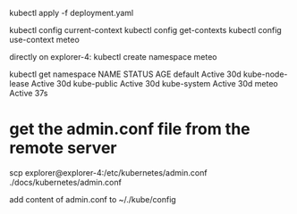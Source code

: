 kubectl apply -f deployment.yaml

kubectl config current-context
kubectl config get-contexts
kubectl config use-context meteo

directly on explorer-4:
kubectl create namespace meteo

kubectl get namespace
NAME              STATUS   AGE
default           Active   30d
kube-node-lease   Active   30d
kube-public       Active   30d
kube-system       Active   30d
meteo             Active   37s

# get the admin.conf file from the remote server

scp explorer@explorer-4:/etc/kubernetes/admin.conf ./docs/kubernetes/admin.conf

add content of admin.conf to ~/./kube/config
